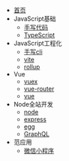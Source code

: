 * [首页](/)
* JavaScript基础
    * [手写代码](01_base/custom/)
    * [TypeScript](01_base/ts/)
* JavaScript工程化
    * [手写cli](02_engine/cli/)
    * [vite](02_engine/vite/)
    * [rollup](02_engine/rollup/)
* Vue
    * [vuex](03_vue/vuex/)
    * [vue-router](03_vue/router/)
    * [vue](03_vue/vue/)
* Node全站开发
    * [node](04_node/base/)
    * [express](04_node/express/)
    * [egg](04_node/egg/)
    * [GraphQL](04_node/graphQL/)
* 范应用
    * [微信小程序](05_extensive/mini/)
